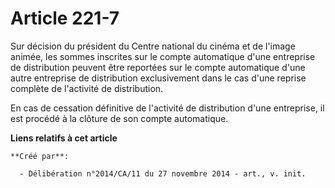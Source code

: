 # Article 221-7

Sur décision du président du Centre national du cinéma et de l'image animée, les sommes inscrites sur le compte automatique
d'une entreprise de distribution peuvent être reportées sur le compte automatique d'une autre entreprise de distribution
exclusivement dans le cas d'une reprise complète de l'activité de distribution. 

En cas de cessation définitive de l'activité de distribution d'une entreprise, il est procédé à la clôture de son compte
automatique.

**Liens relatifs à cet article**

	**Créé par**:

	  - Délibération n°2014/CA/11 du 27 novembre 2014 - art., v. init.
